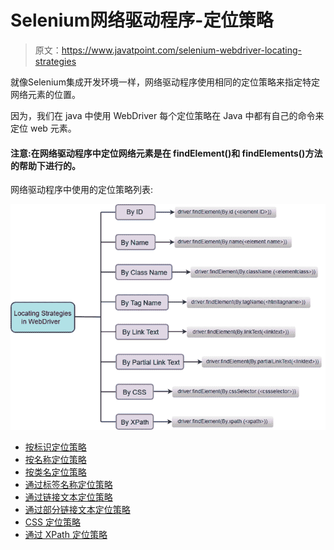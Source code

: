 # Selenium网络驱动程序-定位策略

> 原文：<https://www.javatpoint.com/selenium-webdriver-locating-strategies>

就像Selenium集成开发环境一样，网络驱动程序使用相同的定位策略来指定特定网络元素的位置。

因为，我们在 java 中使用 WebDriver 每个定位策略在 Java 中都有自己的命令来定位 web 元素。

#### 注意:在网络驱动程序中定位网络元素是在 findElement()和 findElements()方法的帮助下进行的。

网络驱动程序中使用的定位策略列表:

![Selenium WebDriver Locating Strategies](img/6de8d3c57a72080495bec21589dc3514.png)

*   [按标识定位策略](selenium-webdriver-locating-strategies-by-id)
*   [按名称定位策略](selenium-webdriver-locating-strategies-by-name)
*   [按类名定位策略](selenium-webdriver-locating-strategies-by-class-name)
*   [通过标签名称定位策略](selenium-webdriver-locating-strategies-by-tag-name)
*   [通过链接文本定位策略](selenium-webdriver-locating-strategies-by-link-text)
*   [通过部分链接文本定位策略](selenium-webdriver-locating-strategies-by-partial-link-text)
*   [CSS 定位策略](selenium-webdriver-locating-strategies-by-css)
*   [通过 XPath 定位策略](selenium-webdriver-locating-strategies-by-xpath)